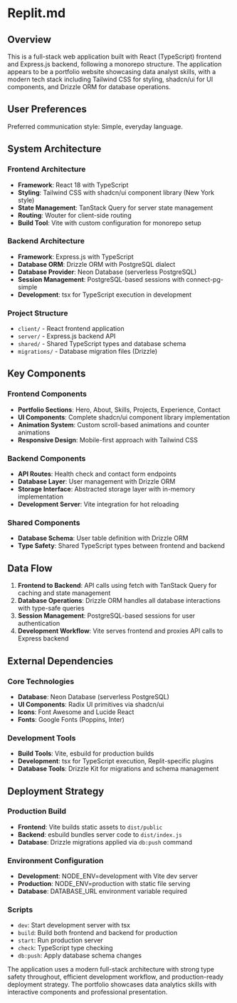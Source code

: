# Replit.md

## Overview

This is a full-stack web application built with React (TypeScript) frontend and Express.js backend, following a monorepo structure. The application appears to be a portfolio website showcasing data analyst skills, with a modern tech stack including Tailwind CSS for styling, shadcn/ui for UI components, and Drizzle ORM for database operations.

## User Preferences

Preferred communication style: Simple, everyday language.

## System Architecture

### Frontend Architecture
- **Framework**: React 18 with TypeScript
- **Styling**: Tailwind CSS with shadcn/ui component library (New York style)
- **State Management**: TanStack Query for server state management
- **Routing**: Wouter for client-side routing
- **Build Tool**: Vite with custom configuration for monorepo setup

### Backend Architecture
- **Framework**: Express.js with TypeScript
- **Database ORM**: Drizzle ORM with PostgreSQL dialect
- **Database Provider**: Neon Database (serverless PostgreSQL)
- **Session Management**: PostgreSQL-based sessions with connect-pg-simple
- **Development**: tsx for TypeScript execution in development

### Project Structure
- `client/` - React frontend application
- `server/` - Express.js backend API
- `shared/` - Shared TypeScript types and database schema
- `migrations/` - Database migration files (Drizzle)

## Key Components

### Frontend Components
- **Portfolio Sections**: Hero, About, Skills, Projects, Experience, Contact
- **UI Components**: Complete shadcn/ui component library implementation
- **Animation System**: Custom scroll-based animations and counter animations
- **Responsive Design**: Mobile-first approach with Tailwind CSS

### Backend Components
- **API Routes**: Health check and contact form endpoints
- **Database Layer**: User management with Drizzle ORM
- **Storage Interface**: Abstracted storage layer with in-memory implementation
- **Development Server**: Vite integration for hot reloading

### Shared Components
- **Database Schema**: User table definition with Drizzle ORM
- **Type Safety**: Shared TypeScript types between frontend and backend

## Data Flow

1. **Frontend to Backend**: API calls using fetch with TanStack Query for caching and state management
2. **Database Operations**: Drizzle ORM handles all database interactions with type-safe queries
3. **Session Management**: PostgreSQL-based sessions for user authentication
4. **Development Workflow**: Vite serves frontend and proxies API calls to Express backend

## External Dependencies

### Core Technologies
- **Database**: Neon Database (serverless PostgreSQL)
- **UI Components**: Radix UI primitives via shadcn/ui
- **Icons**: Font Awesome and Lucide React
- **Fonts**: Google Fonts (Poppins, Inter)

### Development Tools
- **Build Tools**: Vite, esbuild for production builds
- **Development**: tsx for TypeScript execution, Replit-specific plugins
- **Database Tools**: Drizzle Kit for migrations and schema management

## Deployment Strategy

### Production Build
- **Frontend**: Vite builds static assets to `dist/public`
- **Backend**: esbuild bundles server code to `dist/index.js`
- **Database**: Drizzle migrations applied via `db:push` command

### Environment Configuration
- **Development**: NODE_ENV=development with Vite dev server
- **Production**: NODE_ENV=production with static file serving
- **Database**: DATABASE_URL environment variable required

### Scripts
- `dev`: Start development server with tsx
- `build`: Build both frontend and backend for production
- `start`: Run production server
- `check`: TypeScript type checking
- `db:push`: Apply database schema changes

The application uses a modern full-stack architecture with strong type safety throughout, efficient development workflow, and production-ready deployment strategy. The portfolio showcases data analytics skills with interactive components and professional presentation.